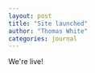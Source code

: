 ```yaml
---
layout: post
title: "Site launched"
author: "Thomas White"
categories: journal
---
```


We're live!
